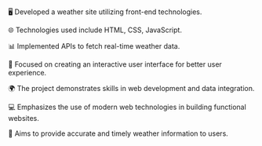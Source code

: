 🖥️ Developed a weather site utilizing front-end technologies.

🌐 Technologies used include HTML, CSS, JavaScript.

📊 Implemented APIs to fetch real-time weather data.

🎨 Focused on creating an interactive user interface for better user experience.

🌍 The project demonstrates skills in web development and data integration.

💻 Emphasizes the use of modern web technologies in building functional websites.

🚀 Aims to provide accurate and timely weather information to users.
